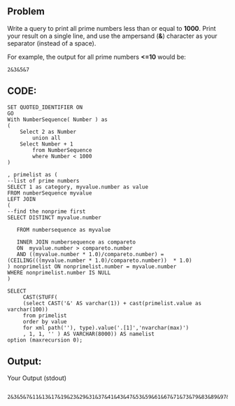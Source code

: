## Problem

Write a query to print all prime numbers less than or equal to **1000**. Print your result on a single line, and use the ampersand (**&**) character as your separator (instead of a space).

For example, the output for all prime numbers **<=10** would be:

    2&3&5&7

## CODE:

    SET QUOTED_IDENTIFIER ON
    GO
    With NumberSequence( Number ) as
    (
        Select 2 as Number
            union all
        Select Number + 1
            from NumberSequence
            where Number < 1000     
    ) 

    , primelist as (
    --list of prime numbers
    SELECT 1 as category, myvalue.number as value
    FROM numberSequence myvalue
    LEFT JOIN
    (
    --find the nonprime first
    SELECT DISTINCT myvalue.number

       FROM numbersequence as myvalue

       INNER JOIN numbersequence as compareto
       ON  myvalue.number > compareto.number
       AND ((myvalue.number * 1.0)/compareto.number) = (CEILING(((myvalue.number * 1.0)/compareto.number))  * 1.0)
    ) nonprimelist ON nonprimelist.number = myvalue.number
    WHERE nonprimelist.number IS NULL 
    )

    SELECT
         CAST(STUFF(
         (select CAST('&' AS varchar(1)) + cast(primelist.value as varchar(100))
         from primelist
         order by value
         for xml path(''), type).value('.[1]','nvarchar(max)')
         , 1, 1, '' ) AS VARCHAR(8000)) AS namelist
    option (maxrecursion 0);

## Output:
Your Output (stdout)
      
     2&3&5&7&11&13&17&19&23&29&31&37&41&43&47&53&59&61&67&71&73&79&83&89&97&101&103&107&109&113&127&131&137&139&149&151&157&163&167&173&179&181&191&193&197&199&211&223&227&229&233&239&241&251&257&263&269&271&277&281&283&293&307&311&313&317&331&337&347&349&353&359&367&373&379&383&389&397&401&409&419&421&431&433&439&443&449&457&461&463&467&479&487&491&499&503&509&521&523&541&547&557&563&569&571&577&587&593&599&601&607&613&617&619&631&641&643&647&653&659&661&673&677&683&691&701&709&719&727&733&739&743&751&757&761&769&773&787&797&809&811&821&823&827&829&839&853&857&859&863&877&881&883&887&907&911&919&929&937&941&947&953&967&971&977&983&991&997 

